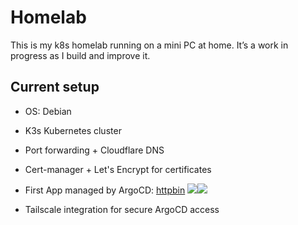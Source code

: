 # Homelab

This is my k8s homelab running on a mini PC at home. It’s a work in progress as I build and improve it.

## Current setup

- OS: Debian

- K3s Kubernetes cluster

- Port forwarding + Cloudflare DNS

- Cert-manager + Let's Encrypt for certificates

- First App managed by ArgoCD: [httpbin](https://httpbin.jg1g.com/) [![](https://status.jg1g.com/api/badge/3/status)](#)[![](https://status.jg1g.com/api/badge/3/uptime/168)](#)

- Tailscale integration for secure ArgoCD access
